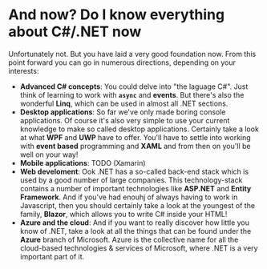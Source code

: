 # And now? Do I know everything about C#/.NET now

Unfortunately not. But you have laid a very good foundation now. From this point forward you can go in numerous directions, depending on your interests:
* **Advanced C# concepts**: You could delve into "the laguage C#". Just think of learning to work with **``async``** and **events**. But there's also the wonderful **Linq**, which can be used in almost all .NET sections.
* **Desktop applications**: So far we've only made boring console applications. Of course it's also very simple to use your current knowledge to make so called desktop applications. Certainly take a look at what **WPF** and **UWP** have to offer. You'll have to settle into working with **event based** programming and **XAML** and from then on you'll be well on your way!
* **Mobile applications**: TODO (Xamarin)
* **Web develoment**: Ook .NET has a so-called back-end stack which is used by a good number of large companies. This technology-stack contains a number of important technologies like **ASP.NET** and **Entity Framework**. And if you've had enouhj of always having to work in Javascript, then you should certainly take a look at the youngest of the family, **Blazor**, which allows you to write C# inside your HTML!
* **Azure and the cloud**: And if you want to really discover how little you know of .NET, take a look at all the things that can be found under the **Azure** branch of Microsoft. Azure is the collective name for all the cloud-based technologies & services of Microsoft, where .NET is a very important part of it.
